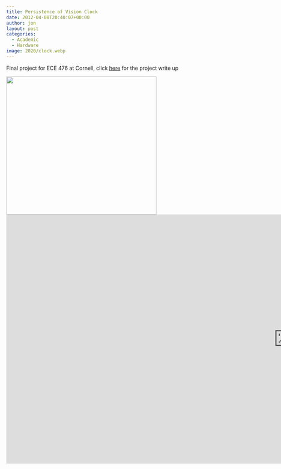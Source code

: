 ```yaml
---
title: Persistence of Vision Clock
date: 2012-04-08T20:40:07+00:00
author: jon
layout: post
categories:
  - Academic
  - Hardware
image: 2020/clock.webp
---
```

Final project for ECE 476 at Cornell, click [here](http://people.ece.cornell.edu/land/courses/ece4760/FinalProjects/s2009/ht227/index.html) for the project write up

<img alt="" src="{{ site.image_host }}/2020/clock.webp" title="Display" class="aligncenter" width="400" height="367" />

<iframe width="1506" height="663" src="https://www.youtube.com/embed/gKi7VSX-nqk" frameborder="0" allow="accelerometer; autoplay; encrypted-media; gyroscope; picture-in-picture" allowfullscreen></iframe>
